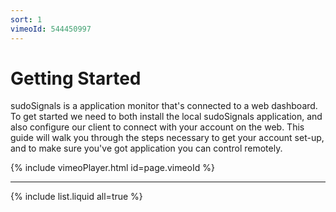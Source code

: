 ```yaml
---
sort: 1
vimeoId: 544450997
---
```


# Getting Started

sudoSignals is a application monitor that's connected to a web dashboard. To get started we need to both install the local sudoSignals application, and also configure our client to connect with your account on the web. This guide will walk you through the steps necessary to get your account set-up, and to make sure you've got application you can control remotely. 

{% include vimeoPlayer.html id=page.vimeoId %}

--- 

{% include list.liquid all=true %}


